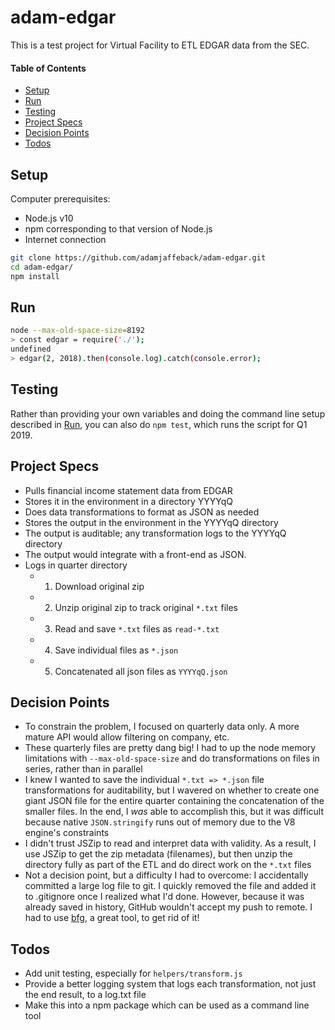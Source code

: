 # adam-edgar

This is a test project for Virtual Facility to ETL EDGAR data from the SEC.

#### Table of Contents

- [Setup](#setup)
- [Run](#run)
- [Testing](#testing)
- [Project Specs](#project-specs)
- [Decision Points](#decision-points)
- [Todos](#todos)

## Setup

Computer prerequisites:

- Node.js v10
- npm corresponding to that version of Node.js
- Internet connection

```bash
git clone https://github.com/adamjaffeback/adam-edgar.git
cd adam-edgar/
npm install
```

## Run

```bash
node --max-old-space-size=8192
> const edgar = require('./');
undefined
> edgar(2, 2018).then(console.log).catch(console.error);
```

## Testing

Rather than providing your own variables and doing the command line setup described in [Run](#run), you can also do `npm test`, which runs the script for Q1 2019.

## Project Specs

- Pulls financial income statement data from EDGAR
- Stores it in the environment in a directory YYYYqQ
- Does data transformations to format as JSON as needed
- Stores the output in the environment in the YYYYqQ directory
- The output is auditable; any transformation logs to the YYYYqQ directory
- The output would integrate with a front-end as JSON.
- Logs in quarter directory
  - 1. Download original zip
  - 2. Unzip original zip to track original `*.txt` files
  - 3. Read and save `*.txt` files as `read-*.txt`
  - 4. Save individual files as `*.json`
  - 5. Concatenated all json files as `YYYYqQ.json`

## Decision Points

- To constrain the problem, I focused on quarterly data only. A more mature API would allow filtering on company, etc.
- These quarterly files are pretty dang big! I had to up the node memory limitations with `--max-old-space-size` and do transformations on files in series, rather than in parallel
- I knew I wanted to save the individual `*.txt => *.json` file transformations for auditability, but I wavered on whether to create one giant JSON file for the entire quarter containing the concatenation of the smaller files. In the end, I *was* able to accomplish this, but it was difficult because native `JSON.stringify` runs out of memory due to the V8 engine's constraints
- I didn't trust JSZip to read and interpret data with validity. As a result, I use JSZip to get the zip metadata (filenames), but then unzip the directory fully as part of the ETL and do direct work on the `*.txt` files
- Not a decision point, but a difficulty I had to overcome: I accidentally committed a large log file to git. I quickly removed the file and added it to .gitignore once I realized what I'd done. However, because it was already saved in history, GitHub wouldn't accept my push to remote. I had to use [bfg](https://rtyley.github.io/bfg-repo-cleaner/), a great tool, to get rid of it!

## Todos

- Add unit testing, especially for `helpers/transform.js`
- Provide a better logging system that logs each transformation, not just the end result, to a log.txt file
- Make this into a npm package which can be used as a command line tool
